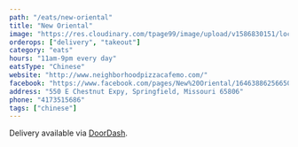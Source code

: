 ```yaml
---
path: "/eats/new-oriental"
title: "New Oriental"
image: "https://res.cloudinary.com/tpage99/image/upload/v1586830151/local417eats/local417eatslogo.png"
orderops: ["delivery", "takeout"]
category: "eats"
hours: "11am-9pm every day"
eatsType: "Chinese"
website: "http://www.neighborhoodpizzacafemo.com/"
facebook: "https://www.facebook.com/pages/New%20Oriental/1646388625665055/"
address: "550 E Chestnut Expy, Springfield, Missouri 65806"
phone: "4173515686"
tags: ["chinese"]
---
```


Delivery available via [DoorDash](https://www.doordash.com/store/new-oriental-restaurant-springfield-403697/en-US).